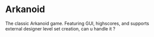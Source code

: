 # Arkanoid
The classic Arkanoid game. Featuring GUI, highscores, and supports external designer level set creation, can u handle it ?

